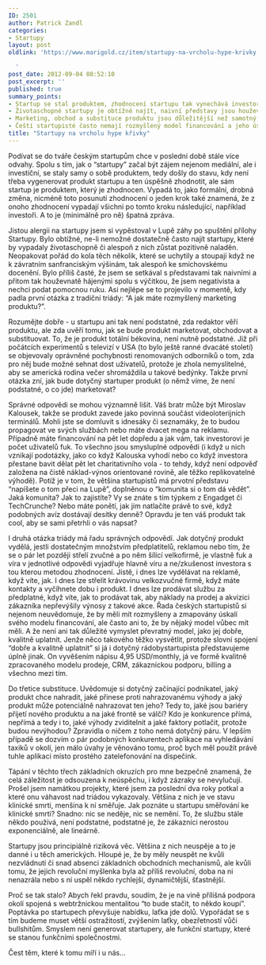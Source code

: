```yaml
---
ID: 2501
author: Patrick Zandl
categories:
- Startupy
layout: post
oldlink: 'https://www.marigold.cz/item/startupy-na-vrcholu-hype-krivky

  '
post_date: 2012-09-04 08:52:10
post_excerpt: ''
published: true
summary_points:
- Startup se stal produktem, zhodnocení startupu tak vynechává investory.
- Životaschopné startupy je obtížné najít, naivní představy jsou houževnatě hájeny.
- Marketing, obchod a substituce produktu jsou důležitější než samotný produkt.
- Čeští startupisté často nemají rozmyšlený model financování a jeho úskalí.
title: "Startupy na vrcholu hype křivky"
---
```


Podívat se do tváře českým startupům chce v poslední době stále více odvahy. Spolu s tím, jak o “startupy” začal být zájem nejenom mediální, ale i investiční, se staly samy o sobě produktem, tedy došly do stavu, kdy není třeba vygenerovat produkt startupu a ten úspěšně zhodnotit, ale sám startup je produktem, který je zhodnocen. Vypadá to, jako formální, drobná změna, nicméně toto posunutí zhodnocení o jeden krok také znamená, že z onoho zhodnocení vypadají všichni po tomto kroku následující, například investoři. A to je (minimálně pro ně) špatná zpráva. 

Jistou alergii na startupy jsem si vypěstoval v Lupě záhy po spuštění přílohy Startupy. Bylo obtížné, ne-li nemožné dostatečně často najít startupy, které by vypadaly životaschopně či alespoň z nich zůstat pozitivně naladěn. Neopakovat pořád do kola těch několik, které se uchytily a stoupají když ne k závratním sanfranciským výšinám, tak alespoň ke smíchovskému docenění. Bylo příliš časté, že jsem se setkával s představami tak naivními a přitom tak houževnatě hájenými spolu s výčitkou, že jsem negativista a nechci podat pomocnou ruku. Asi nejlépe se to projevilo v momentě, kdy padla první otázka z tradiční triády: “A jak máte rozmyšlený marketing produktu?”. 

Rozumějte dobře - u startupu ani tak není podstatné, zda redaktor věří produktu, ale zda uvěří tomu, jak se bude produkt marketovat, obchodovat a substituovat. To, že je produkt totální békovina, není nutně podstatné. Již při počátcích experimentů s televizí v USA (to bylo ještě ranné dvacáté století) se objevovaly oprávněné pochybnosti renomovaných odborníků o tom, zda pro něj bude možné sehnat dost uživatelů, protože je zhola nemyslitelné, aby se americká rodina večer shromáždila u takové bedýnky. Takže první otázka zní, jak bude dotyčný startuper produkt (o němž víme, že není podstatné, o co jde) marketovat? 

Správné odpovědi se mohou významně lišit. Váš bratr může být Miroslav Kalousek, takže se produkt zavede jako povinná součást videoloterijních terminálů. Mohli jste se domluvit s idnesáky či seznamáky, že to budou propagovat ve svých službách nebo máte dvacet mega na reklamu. Případně máte financování na pět let dopředu a jak vám, tak investorovi je počet uživatelů fuk. To všechno jsou smysluplné odpovědi (i když u nich vznikají podotázky, jako co když Kalouska vyhodí nebo co když investora přestane bavit dělat pět let charitativního vola - to tehdy, když není odpověď založena na čistě náklad-výnos orientované rovině, ale těžko replikovatelné výhodě). 
Potíž je v tom, že většina startupistů má prvotní představu “napíšete o tom přeci na Lupě”, doplněnou o “komunita si o tom dá vědět”. Jaká komunita? Jak to zajistíte? Vy se znáte s tím týpkem z Engadget či TechCrunche? Nebo máte ponětí, jak jim natlačíte právě to své, když podobných avíz dostávají desítky denně? Opravdu je ten váš produkt tak cool, aby se sami přetrhli o vás napsat? 

I druhá otázka triády má řadu správných odpovědí. Jak dotyčný produkt vydělá, jestli dostatečným množstvím předplatitelů, reklamou nebo tím, že se o pár let později střelí zvučné a po něm šílící velkofirmě, je vlastně fuk a víra v jednotlivé odpovědi vyjadřuje hlavně víru a ne/zkušenost investora s tou kterou metodou zhodnocení. Jistě, i dnes lze vydělávat na reklamě, když víte, jak. I dnes lze střelit krávovinu velkozvučné firmě, když máte kontakty a vyčíhnete dobu i produkt. I dnes lze prodávat službu za předplatné, když víte, jak to prodávat tak, aby náklady na prodej a akvizici zákazníka nepřevýšily výnosy z takové akce. Řada českých startupistů si nejenom neuvědomuje, že by měli mít rozmyšleny a zmapovány úskalí svého modelu financování, ale často ani to, že by nějaký model vůbec mít měli. A že není ani tak důležité vymyslet převratný model, jako jej dobře, kvalitně uplatnit. Jenže něco takového těžko vysvětlit, protože slovní spojení “dobře a kvalitně uplatnit” si já i dotyčný rádobystartupista představujeme úplně jinak. On vyvěšením nápisu 4,95 USD/monthly, já ve formě kvalitně zpracovaného modelu prodeje, CRM, zákazníckou podporu, billing a všechno mezi tím. 

Do třetice substituce. Uvědomuje si dotyčný začínající podnikatel, jaký produkt chce nahradit, jaké přinese proti nahrazovanému výhody a jaký produkt může potenciálně nahrazovat ten jeho? Tedy to, jaké jsou bariéry přijetí nového produktu a na jaké frontě se válčí? Kdo je konkurence přímá, nepřímá a tedy i to, jaké výhody zviditelnit a jaké faktory potlačit, protože budou nevýhodou? Zpravidla o ničem z toho nemá dotyčný páru.  V lepším případě se dozvím o pár podobných konkurentech aplikace na vyhledávání taxiků v okolí, jen málo úvahy je věnováno tomu, proč bych měl použít právě tuhle aplikaci místo prostého zatelefonování na dispečink. 

Tápání v těchto třech základních okruzích pro mne bezpečně znamená, že celá záležitost je odsouzena k neúspěchu, i když zázraky se nevylučují. Prošel jsem namátkou projekty, které jsem za poslední dva roky potkal a které onu váhavost nad triádou vykazovaly. Většina z nich je ve stavu klinické smrti, menšina  k ní směřuje. Jak poznáte u startupu směřování ke klinické smrti? Snadno: nic se neděje, nic se nemění. To, že službu stále někdo používá, není podstatné, podstatné je, že zákazníci nerostou exponenciálně, ale lineárně. 

Startupy jsou principiálně riziková věc. Většina z nich neuspěje a to je danné i u těch amerických. Hloupé je, že by měly neuspět ne kvůli nezvládnutí či snad absenci základních obchodních mechanismů, ale kvůli tomu, že jejich revoluční myšlenka byla až příliš revoluční, doba na ni nenazrála nebo s ní uspěl někdo rychlejší, dynamičtější, šťastnější. 

Proč se tak stalo? Abych řekl pravdu, soudím, že je na vině přílišná podpora okolí spojená s webtržnickou mentalitou “to bude stačit, to někdo koupí”. Poptávka po startupech převyšuje nabídku, laťka jde dolů. Vypořádat se s tím budeme muset větší ostražitostí, zvýšením laťky, obezřetností vůči bullshitům. Smyslem není generovat startupery, ale funkční startupy, které se stanou funkčními společnostmi.

Čest těm, které k tomu míří i u nás...
